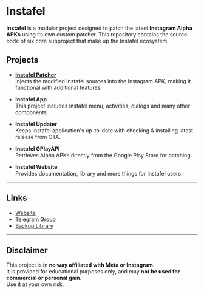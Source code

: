 # Instafel

**Instafel** is a modular project designed to patch the latest **Instagram Alpha APKs** using its own custom patcher. This repository contains the source code of six core subproject that make up the Instafel ecosystem.

## Projects

- **[Instafel Patcher](https://github.com/mamiiblt/instafel)**  
  Injects the modified Instafel sources into the Instagram APK, making it functional with additional features.

- **Instafel App**  
  This project includes Instafel menu, activities, dialogs and many other components.

- **Instafel Updater**  
  Keeps Instafel application's up-to-date with checking & installing latest release from OTA.

- **Instafel GPlayAPI**  
  Retrieves Alpha APKs directly from the Google Play Store for patching.

- **Instafel Website**  
  Provides documentation, library and more things for Instafel users.

---

## Links

- [Website](https://instafel.mamiiblt.me)  
- [Telegram Group](https://t.me/instafel)
- [Backup Library](https://instafel.mamiiblt.me/library_backup)

---

## Disclaimer

This project is in **no way affiliated with Meta or Instagram**.  
It is provided for educational purposes only, and may **not be used for commercial or personal gain**.  
Use it at your own risk.
